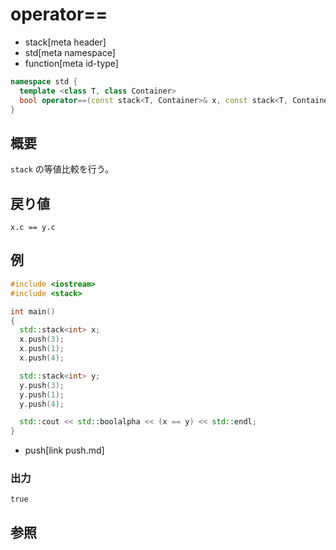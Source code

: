 # operator==
* stack[meta header]
* std[meta namespace]
* function[meta id-type]

```cpp
namespace std {
  template <class T, class Container>
  bool operator==(const stack<T, Container>& x, const stack<T, Container>& y);
}
```

## 概要
`stack` の等値比較を行う。


## 戻り値
`x.c == y.c`


## 例
```cpp example
#include <iostream>
#include <stack>

int main()
{
  std::stack<int> x;
  x.push(3);
  x.push(1);
  x.push(4);

  std::stack<int> y;
  y.push(3);
  y.push(1);
  y.push(4);

  std::cout << std::boolalpha << (x == y) << std::endl;
}
```
* push[link push.md]

### 出力
```
true
```

## 参照


